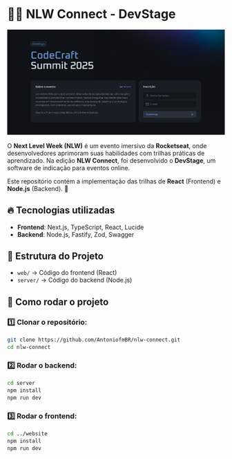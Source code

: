 # 👨‍💻 NLW Connect - DevStage  

![NLW_Connect_Wallpaper](./website/public/wallpaper.png)  

O **Next Level Week (NLW)** é um evento imersivo da **Rocketseat**, onde desenvolvedores aprimoram suas habilidades com trilhas práticas de aprendizado. Na edição **NLW Connect**, foi desenvolvido o **DevStage**, um software de indicação para eventos online.  

Este repositório contém a implementação das trilhas de **React** (Frontend) e **Node.js** (Backend). 🚀

## 🔥 Tecnologias utilizadas
- **Frontend**: Next.js, TypeScript, React, Lucide
- **Backend**: Node.js, Fastify, Zod, Swagger

## 📂 Estrutura do Projeto  
- `web/` → Código do frontend (React)
- `server/` → Código do backend (Node.js)

## 🚀 Como rodar o projeto

### 1️⃣ Clonar o repositório:
```bash
git clone https://github.com/AntoniofmBR/nlw-connect.git
cd nlw-connect
```

### 2️⃣ Rodar o backend:
```bash
cd server
npm install
npm run dev
```

### 3️⃣ Rodar o frontend:
```bash
cd ../website
npm install
npm run dev
```